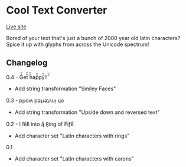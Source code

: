 # Cool Text Converter

[Live site](http://ericandrewlewis.github.io/cool-text-converter/)

Bored of your text that's just a bunch of 2000 year old latin characters?
Spice it up with glyphs from across the Unicode spectrum!

## Changelog

0.4 - Ğ̇̈et̆̇̈ h̆̇̈ap̆̇̈py̆̇̈!!̆̇̈

* Add string transformation "Smiley Faces"

0.3 - pןɹoʍ pǝʇɹǝʇʌuᴉ ɥo

* Add string transformation "Upside down and reversed text"

0.2 - I fe̊ll into ą̊ R̥ing of Fir̥̄e̊

* Add character set "Latin characters with rings"

0.1

* Add character set "Latin characters with carons"